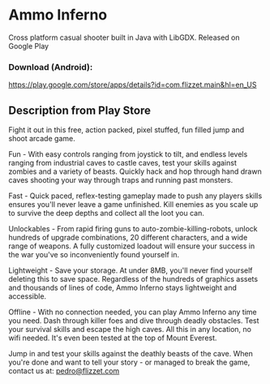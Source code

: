 # Ammo Inferno
Cross platform casual shooter built in Java with LibGDX. Released on Google Play

### Download (Android):
https://play.google.com/store/apps/details?id=com.flizzet.main&hl=en_US

## Description from Play Store
Fight it out in this free, action packed, pixel stuffed, fun filled jump and shoot arcade game.

Fun - 
With easy controls ranging from joystick to tilt, and endless levels ranging from industrial caves to castle caves, test your skills against zombies and a variety of beasts. Quickly hack and hop through hand drawn caves shooting your way through traps and running past monsters.

Fast - 
Quick paced, reflex-testing gameplay made to push any players skills ensures you'll never leave a game unfinished. Kill enemies as you scale up to survive the deep depths and collect all the loot you can.

Unlockables -
From rapid firing guns to auto-zombie-killing-robots, unlock hundreds of upgrade combinations, 20 different characters, and a wide range of weapons. A fully customized loadout will ensure your success in the war you've so inconveniently found yourself in.

Lightweight -
Save your storage. At under 8MB, you'll never find yourself deleting this to save space. Regardless of the hundreds of graphics assets and thousands of lines of code, Ammo Inferno stays lightweight and accessible.

Offline - 
With no connection needed, you can play Ammo Inferno any time you need. Dash through killer foes and dive through deadly obstacles. Test your survival skills and escape the high caves. All this in any location, no wifi needed. It's even been tested at the top of Mount Everest.

Jump in and test your skills against the deathly beasts of the cave.
When you're done and want to tell your story - or managed to break the game, contact us at:
pedro@flizzet.com